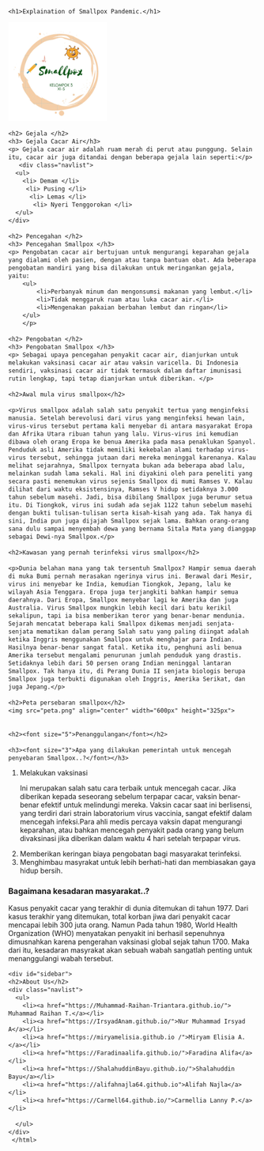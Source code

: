 <html>
<head>
	<title> Tentang Wabah </title>
</head>
<body>

    <h1>Explaination of Smallpox Pandemic.</h1>
    
  <img src="Logo.jpg" width="200px" height="200px" id="image">

	<h2> Gejala </h2>
	<h3> Gejala Cacar Air</h3>
	<p> Gejala cacar air adalah ruam merah di perut atau punggung. Selain itu, cacar air juga ditandai dengan beberapa gejala lain seperti:</p>
	   <div class="navlist">
      <ul>
        <li> Demam </li>
         <li> Pusing </li>
          <li> Lemas </li>
           <li> Nyeri Tenggorokan </li>
      </ul>
    </div>
 
 	<h2> Pencegahan </h2>
 	<h3> Pencegahan Smallpox </h3>
 	<p> Pengobatan cacar air bertujuan untuk mengurangi keparahan gejala yang dialami oleh pasien, dengan atau tanpa bantuan obat. Ada beberapa pengobatan mandiri yang bisa dilakukan untuk meringankan gejala, yaitu:
 		<ul>
			<li>Perbanyak minum dan mengonsumsi makanan yang lembut.</li>
			<li>Tidak menggaruk ruam atau luka cacar air.</li>
			<li>Mengenakan pakaian berbahan lembut dan ringan</li>
		</ul>
		</p>

	<h2> Pengobatan </h2>
	<h3> Pengobatan Smallpox </h3>
	<p> Sebagai upaya pencegahan penyakit cacar air, dianjurkan untuk melakukan vaksinasi cacar air atau vaksin varicella. Di Indonesia sendiri, vaksinasi cacar air tidak termasuk dalam daftar imunisasi rutin lengkap, tapi tetap dianjurkan untuk diberikan. </p>
	
	<h2>Awal mula virus smallpox</h2>

	<p>Virus smallpox adalah salah satu penyakit tertua yang menginfeksi manusia. Setelah berevolusi dari virus yang menginfeksi hewan lain, virus-virus tersebut pertama kali menyebar di antara masyarakat Eropa dan Afrika Utara ribuan tahun yang lalu. Virus-virus ini kemudian dibawa oleh orang Eropa ke benua Amerika pada masa penaklukan Spanyol. Penduduk asli Amerika tidak memiliki kekebalan alami terhadap virus-virus tersebut, sehingga jutaan dari mereka meninggal karenanya. Kalau melihat sejarahnya, Smallpox ternyata bukan ada beberapa abad lalu, melainkan sudah lama sekali. Hal ini diyakini oleh para peneliti yang secara pasti menemukan virus sejenis Smallpox di mumi Ramses V. Kalau dilihat dari waktu eksistensinya, Ramses V hidup setidaknya 3.000 tahun sebelum masehi. Jadi, bisa dibilang Smallpox juga berumur setua itu. Di Tiongkok, virus ini sudah ada sejak 1122 tahun sebelum masehi dengan bukti tulisan-tulisan serta kisah-kisah yang ada. Tak hanya di sini, India pun juga dijajah Smallpox sejak lama. Bahkan orang-orang sana dulu sampai menyembah dewa yang bernama Sitala Mata yang dianggap sebagai Dewi-nya Smallpox.</p>

	<h2>Kawasan yang pernah terinfeksi virus smallpox</h2>

	<p>Dunia belahan mana yang tak tersentuh Smallpox? Hampir semua daerah di muka Bumi pernah merasakan ngerinya virus ini. Berawal dari Mesir, virus ini menyebar ke India, kemudian Tiongkok, Jepang, lalu ke wilayah Asia Tenggara. Eropa juga terjangkiti bahkan hampir semua daerahnya. Dari Eropa, Smallpox menyebar lagi ke Amerika dan juga Australia. Virus Smallpox mungkin lebih kecil dari batu kerikil sekalipun, tapi ia bisa memberikan teror yang benar-benar mendunia. Sejarah mencatat beberapa kali Smallpox dikemas menjadi senjata-senjata mematikan dalam perang Salah satu yang paling diingat adalah ketika Inggris menggunakan Smallpox untuk menghajar para Indian. Hasilnya benar-benar sangat fatal. Ketika itu, penghuni asli benua Amerika tersebut mengalami penurunan jumlah penduduk yang drastis. Setidaknya lebih dari 50 persen orang Indian meninggal lantaran Smallpox. Tak hanya itu, di Perang Dunia II senjata biologis berupa Smallpox juga terbukti digunakan oleh Inggris, Amerika Serikat, dan juga Jepang.</p>

	<h2>Peta persebaran smallpox</h2>
	<img src="peta.png" align="center" width="600px" height="325px">
	
	
	<h2><font size="5">Penanggulangan</font></h2>
	
    <h3><font size="3">Apa yang dilakukan pemerintah untuk mencegah penyebaran Smallpox..?</font></h3>
 <ol>
 	<li>Melakukan vaksinasi</li>
 	<p>Ini merupakan salah satu cara terbaik untuk mencegah cacar. Jika diberikan kepada seseorang sebelum terpapar cacar, vaksin benar-benar efektif untuk melindungi mereka. Vaksin cacar saat ini berlisensi, yang terdiri dari strain laboratorium virus vaccinia, sangat efektif dalam mencegah infeksi.Para ahli medis percaya vaksin dapat mengurangi keparahan, atau bahkan mencegah penyakit pada orang yang belum divaksinasi jika diberikan dalam waktu 4 hari setelah terpapar virus.</p>
 	<li>Memberikan keringan biaya pengobatan bagi masyarakat terinfeksi.</li>
 	<li>Menghimbau masyrakat untuk lebih berhati-hati dan membiasakan gaya hidup bersih.</li>
 </ol>
    <h3><font size="3"> Bagaimana kesadaran masyarakat..?</font></h3>
    <p>Kasus penyakit cacar yang terakhir di dunia ditemukan di tahun 1977. Dari kasus terakhir yang ditemukan, total korban jiwa dari penyakit cacar mencapai  lebih 300 juta orang. Namun Pada tahun 1980, World Health Organization (WHO) menyatakan penyakit ini berhasil sepenuhnya dimusnahkan karena pengerahan vaksinasi global sejak tahun 1700. Maka dari itu, kesadaran masyrakat akan sebuah wabah sangatlah penting untuk menanggulangi wabah tersebut.</p>
    
    
    <div id="sidebar">
    <h2>About Us</h2>
    <div class="navlist">
      <ul>
        <li><a href="https://Muhammad-Raihan-Triantara.github.io/"> Muhammad Raihan T.</a></li>
        <li><a href="https://IrsyadAnam.github.io/">Nur Muhammad Irsyad A</a></li>
        <li><a href="https://miryamelisia.github.io /">Miryam Elisia A.</a></li>
        <li><a href="https://Faradinaalifa.github.io/">Faradina Alifa</a></li>
        <li><a href="https://ShalahuddinBayu.github.io/">Shalahuddin Bayu</a></li>
        <li><a href="https://alifahnajla64.github.io">Alifah Najla</a></li>
        <li><a href="https://Carmell64.github.io/">Carmellia Lanny P.</a></li>
     
      </ul>
    </div>
	 </html>

	

	
